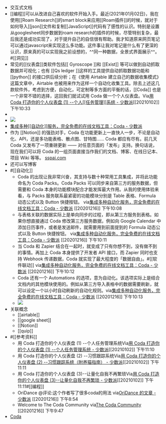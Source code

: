 - 交互式文档
- [[编程]]可以从改进自己喜欢的软件开始入手。最近(2021年01月02日)，我在使用[[Roam Research]]的smart block来应用[[Roam插件]]的时候，就对于如何导入[[json]]文件和复制[[JavaScript]]代码有了感性的认识。特别是设置从googlesheet同步数据到roam research的插件的时候，尽管特别复杂，最后我还是成功实现了，对于提升自己的自信很有帮助。我才知道原来网页笔记可以通过javascript来实现这么多功能。这件事让我对笔记是什么有了更深的认识，原来真的可以实现我之前设想的，^^同一种数据，全景式界面展示^^。#[[洞见]]
- 常见的[[仪表盘]]类软件包括[[ Gyroscope ]]和 [[Exist]] 等可以做到自动抓取数据并可视化；也有 [[Qs ledger ]]这样的工具提供自动抓取数据功能和[[python]] 的接口供后续分析；在《使用 Airtable 建立自己的数据收集模式》这篇文章中，Airtable 也被用来作为这样一个自动化收集工具。除去上述这几款软件外，考虑到方便，自动化，可定制等多方面的平衡的话，[[Coda]] 也是一个非常不错的选择，这回我们就试试用 Coda 做一个个人仪表盘。Via[用 Coda 打造你的个人仪表盘 (1) --个人[[任务管理]]系统 - 少数派](https://sspai.com/post/56394)[[20210102]] 下午10:33
- 
- ![](https://firebasestorage.googleapis.com/v0/b/firescript-577a2.appspot.com/o/imgs%2Fapp%2Fxinyiheng%2FABUS3To-xi.png?alt=media&token=8ff02404-874f-4a31-ae65-469ec50a9d37)
- [集成多种[[自动化]]服务，完全免费的在线文档工具：Coda - 少数派](https://www.diigo.com/outliner/diigo_items/904019/12128769/521456652?key=34d57b46e1)
- 作为 [[Notion]] 的强劲对手，Coda 在功能更新上一直快人一步，不论是自动化、API，还是多功能表格、散点图、甘特图…… Coda 都应有尽有。前几天 Coda 又发布了一项重磅更新 —— 对任意页面的「发布」支持。换句话说，现在我们可以将 Coda 的一组页面直接当作我们的文档、博客、在线日记本、项目 Wiki 等等。 [sspai.com](https://sspai.com/post/59145)
- 还可以写博客
- #[[自动化]]
    - Coda 的出现让我非常兴奋，其支持与数十种常用工具集成，并将此功能命名为 Coda Packs。Coda Packs 可以同步来自第三方的服务数据，但需要和 Coda 本身的功能模块配合才能发挥最大作用。从我的使用体验来看，与 Packs 服务联系最紧密的功能模块分别是 Table 表格、Formula 动态公式以及 Button 快捷按钮。
via[集成多种自动化服务，完全免费的在线文档工具：Coda - 少数派](https://sspai.com/post/56508)
[[20201216]] 下午10:08
    - 与表格关联的数据实际上是单向同步的过程，即从第三方服务到表格。如果你想直接通过 Coda 修改第三方服务数据，例如向 Google Calendar 中添加日历事件，或者是发送邮件，就需要用到前面提到的 Formula 动态公式以及 Button 快捷按钮。
via[集成多种自动化服务，完全免费的在线文档工具：Coda - 少数派](https://sspai.com/post/56508)
[[20201216]] 下午10:11
    - 当 Coda 和 Zapier 结合在一起时，就变成了只有你想不到，没有做不到的事情。再加上 Coda 本身提供了开发者 API 接口，而 Zapier 同时也支持 Webhook 传递数据，Coda 就实现了最大程度的「数据自由」。#[[软件联动]]
via[集成多种自动化服务，完全免费的在线文档工具：Coda - 少数派](https://sspai.com/post/56508)
[[20201216]] 下午10:12
    - Coda 还有一个 Automations 的选项，意为自动化。该选项实际上是结合文档内的其他模块使用的。例如从第三方导入表格中的数据需要刷新，就可以设定一个以小时自动刷新的自动化规则。via[集成多种自动化服务，完全免费的在线文档工具：Coda - 少数派](https://sspai.com/post/56508)
[[20201216]] 下午10:13
    - ![](https://firebasestorage.googleapis.com/v0/b/firescript-577a2.appspot.com/o/imgs%2Fapp%2Fxinyiheng%2FTwvaiZYWls.png?alt=media&token=a63ee50d-766e-494e-9d32-aec894c116ae)
- 关联概念
    - [[airtable]]
    - [[google sheet]]
    - [[Notion]]
    - [[quip]]
- #[[参考资料]]
    - 用 Coda 打造你的个人仪表盘 (1) --个人任务管理系统Via[用 Coda 打造你的个人仪表盘 (1) --个人任务管理系统 - 少数派](https://sspai.com/post/56394)[[20210102]] 下午11:10
    - 用 Coda 打造你的个人仪表盘 (2) --习惯跟踪系统Via[用 Coda 打造你的个人仪表盘 (2) --习惯跟踪系统（附养猫指南） - 少数派](https://sspai.com/post/56516)[[20210102]] 下午11:11
    - 用 Coda 打造你的个人仪表盘 (3)--让量化自我不再繁琐Via[用 Coda 打造你的个人仪表盘 (3)--让量化自我不再繁琐 - 少数派](https://sspai.com/post/56565)[[20210102]] 下午11:11#[[编程]]
    - OriDance @评论:这个作者写了很多coda的用法
via[OriDance 的文章 - 少数派](https://sspai.com/u/origamidance/posts)
[[20201216]] 下午8:54
    - Welcome to The Coda Community
via[The Coda Community](https://community.coda.io/)
[[20201216]] 下午9:47
- [Coda ](brain://api.thebrain.com/g7PXu0IyM0ucARb24SvxiA/7BvR0g-CCEG6EDEqgji8qw/Coda)
